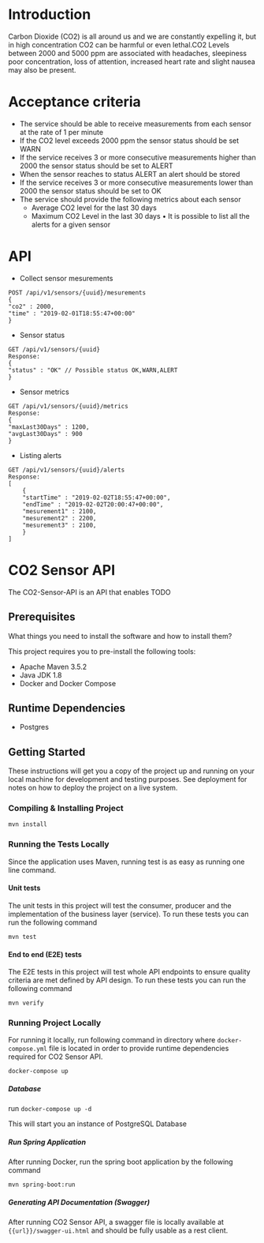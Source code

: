 # Introduction
Carbon Dioxide (CO2) is all around us and we are constantly expelling it, but in high concentration CO2 can be harmful or even lethal.CO2 Levels between 2000 and 5000 ppm are associated with headaches, sleepiness poor concentration, loss of attention, increased heart rate and slight nausea may also be present.
# Acceptance criteria
- The service should be able to receive measurements from each sensor at the rate of 1 per minute
- If the CO2 level exceeds 2000 ppm the sensor status should be set WARN
- If the service receives 3 or more consecutive measurements higher than 2000 the sensor status should be set to ALERT
- When the sensor reaches to status ALERT an alert should be stored
- If the service receives 3 or more consecutive measurements lower than 2000 the sensor status should be set to OK
- The service should provide the following metrics about each sensor
    - Average CO2 level for the last 30 days
    - Maximum CO2 Level in the last 30 days
• It is possible to list all the alerts for a given sensor
# API
- Collect sensor mesurements
```
POST /api/v1/sensors/{uuid}/mesurements
{
"co2" : 2000,
"time" : "2019-02-01T18:55:47+00:00"
}
```
- Sensor status
```
GET /api/v1/sensors/{uuid}
Response:
{
"status" : "OK" // Possible status OK,WARN,ALERT
}
```
- Sensor metrics
```
GET /api/v1/sensors/{uuid}/metrics
Response:
{
"maxLast30Days" : 1200,
"avgLast30Days" : 900
}
```
- Listing alerts
```
GET /api/v1/sensors/{uuid}/alerts
Response:
[
    {
    "startTime" : "2019-02-02T18:55:47+00:00",
    "endTime" : "2019-02-02T20:00:47+00:00",
    "mesurement1" : 2100,
    "mesurement2" : 2200,
    "mesurement3" : 2100,
    }
]
```


# CO2 Sensor API
The CO2-Sensor-API is an API that enables TODO

## Prerequisites
What things you need to install the software and how to install them?

This project requires you to pre-install the following tools:

- Apache Maven 3.5.2
- Java JDK 1.8
- Docker and Docker Compose

## Runtime Dependencies
* Postgres

    
## Getting Started
These instructions will get you a copy of the project up and running on your local machine for development and testing purposes. See deployment for notes on how to deploy the project on a live system.

### Compiling & Installing Project
    
```
mvn install
```

### Running the Tests Locally
Since the application uses Maven, running test is as easy as running one line command.

#### Unit tests
The unit tests in this project will test the consumer, producer and the implementation of the business layer (service). To run these tests you can run the following command

```
mvn test
```

#### End to end (E2E) tests
The E2E tests in this project will test whole API endpoints to ensure quality criteria are met defined by API design. To run these tests you can run the following command

```
mvn verify
```

### Running Project Locally
For running it locally, run following command in directory where `docker-compose.yml` file is located in order to provide runtime dependencies required for CO2 Sensor API.

``` 
docker-compose up
```

##### Database
run ```docker-compose up -d```

This will start you an instance of PostgreSQL Database


##### Run Spring Application
After running Docker, run the spring boot application by the following command 

```
mvn spring-boot:run
```

##### Generating API Documentation (Swagger)
After running CO2 Sensor API, a swagger file is locally available at ```{{url}}/swagger-ui.html``` and should be fully usable as a rest client.




